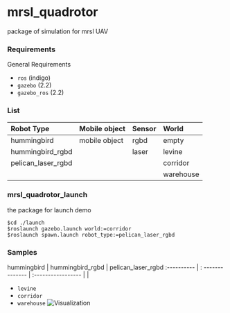 mrsl_quadrotor
==========
package of simulation for mrsl UAV
### Requirements
General Requirements
 - `ros` (indigo)
 - `gazebo` (2.2)
 - `gazebo_ros` (2.2)

### List
  Robot Type         | Mobile object | Sensor | World    
  :----------------- | :------------ | :----- | :------
  hummingbird        | mobile object | rgbd   | empty    
  hummingbird_rgbd   |               | laser  | levine   
  pelican_laser_rgbd |               |        | corridor 
                     |               |        | warehouse

### mrsl_quadrotor_launch
the package for launch demo
```           
$cd ./launch
$roslaunch gazebo.launch world:=corridor
$roslaunch spawn.launch robot_type:=pelican_laser_rgbd
```
 
### Samples
 hummingbird | hummingbird_rgbd | pelican_laser_rgbd 
 :---------- | : -------------- | :----------------- 
             |                  |



- `levine`
- `corridor`
- `warehouse`
 ![Visualization](https://github.com/sikang/mrsl_quadrotor/blob/master/mrsl_models/samples/corridor.jpg)
